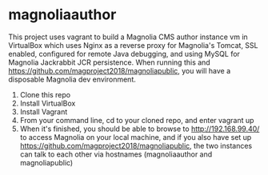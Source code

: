 # magnoliaauthor

This project uses vagrant to build a Magnolia CMS author instance vm in VirtualBox which uses Nginx as a reverse proxy for Magnolia's Tomcat, SSL enabled, configured for remote Java debugging, and using MySQL for Magnolia Jackrabbit JCR persistence. When running this and https://github.com/magproject2018/magnoliapublic, you will have a disposable Magnolia dev environment.

1. Clone this repo
2. Install VirtualBox
3. Install Vagrant
4. From your command line, cd to your cloned repo, and enter
    vagrant up
5. When it's finished, you should be able to browse to http://192.168.99.40/ to access Magnolia on your local machine, and if you also have set up https://github.com/magproject2018/magnoliapublic, the two instances can talk to each other via hostnames (magnoliaauthor and magnoliapublic)
